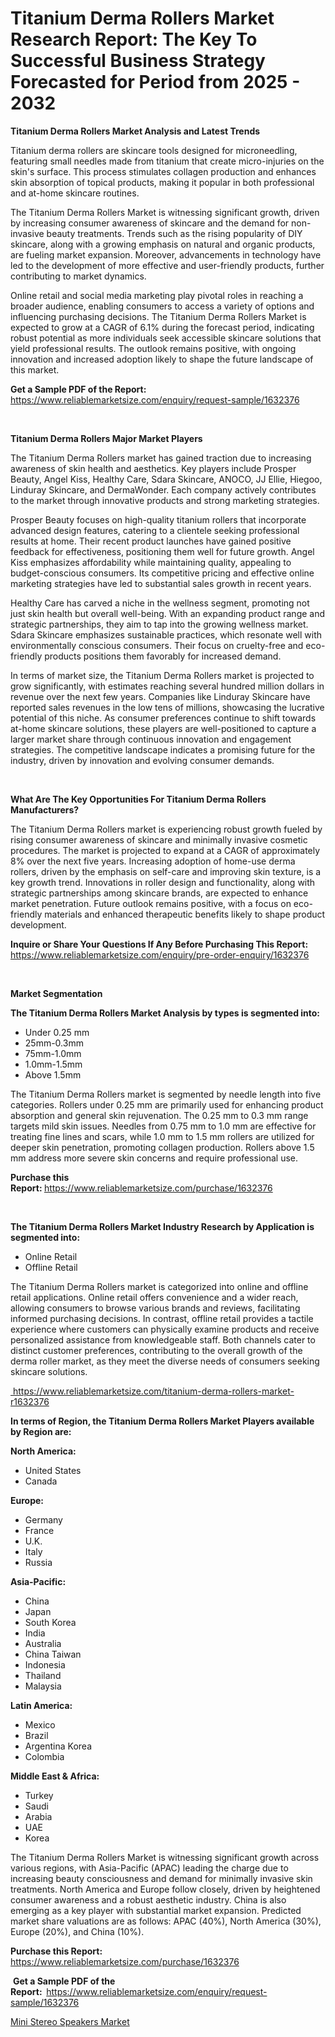<p><h1>Titanium Derma Rollers Market Research Report: The Key To Successful Business Strategy Forecasted for Period from 2025 - 2032</h1></p><p><strong>Titanium Derma Rollers Market Analysis and Latest Trends</strong></p>
<p><p>Titanium derma rollers are skincare tools designed for microneedling, featuring small needles made from titanium that create micro-injuries on the skin's surface. This process stimulates collagen production and enhances skin absorption of topical products, making it popular in both professional and at-home skincare routines.</p><p>The Titanium Derma Rollers Market is witnessing significant growth, driven by increasing consumer awareness of skincare and the demand for non-invasive beauty treatments. Trends such as the rising popularity of DIY skincare, along with a growing emphasis on natural and organic products, are fueling market expansion. Moreover, advancements in technology have led to the development of more effective and user-friendly products, further contributing to market dynamics.</p><p>Online retail and social media marketing play pivotal roles in reaching a broader audience, enabling consumers to access a variety of options and influencing purchasing decisions. The Titanium Derma Rollers Market is expected to grow at a CAGR of 6.1% during the forecast period, indicating robust potential as more individuals seek accessible skincare solutions that yield professional results. The outlook remains positive, with ongoing innovation and increased adoption likely to shape the future landscape of this market.</p></p>
<p><strong>Get a Sample PDF of the Report:&nbsp;</strong> <a href="https://www.reliablemarketsize.com/enquiry/request-sample/1632376?utm_campaign=2313&utm_medium=2&utm_source=Github&utm_content=ia&utm_term=08022025&utm_id=titanium-derma-rollers">https://www.reliablemarketsize.com/enquiry/request-sample/1632376</a></p>
<p>&nbsp;</p>
<p><strong>Titanium Derma Rollers Major Market Players</strong></p>
<p><p>The Titanium Derma Rollers market has gained traction due to increasing awareness of skin health and aesthetics. Key players include Prosper Beauty, Angel Kiss, Healthy Care, Sdara Skincare, ANOCO, JJ Ellie, Hiegoo, Linduray Skincare, and DermaWonder. Each company actively contributes to the market through innovative products and strong marketing strategies.</p><p>Prosper Beauty focuses on high-quality titanium rollers that incorporate advanced design features, catering to a clientele seeking professional results at home. Their recent product launches have gained positive feedback for effectiveness, positioning them well for future growth. Angel Kiss emphasizes affordability while maintaining quality, appealing to budget-conscious consumers. Its competitive pricing and effective online marketing strategies have led to substantial sales growth in recent years.</p><p>Healthy Care has carved a niche in the wellness segment, promoting not just skin health but overall well-being. With an expanding product range and strategic partnerships, they aim to tap into the growing wellness market. Sdara Skincare emphasizes sustainable practices, which resonate well with environmentally conscious consumers. Their focus on cruelty-free and eco-friendly products positions them favorably for increased demand.</p><p>In terms of market size, the Titanium Derma Rollers market is projected to grow significantly, with estimates reaching several hundred million dollars in revenue over the next few years. Companies like Linduray Skincare have reported sales revenues in the low tens of millions, showcasing the lucrative potential of this niche. As consumer preferences continue to shift towards at-home skincare solutions, these players are well-positioned to capture a larger market share through continuous innovation and engagement strategies. The competitive landscape indicates a promising future for the industry, driven by innovation and evolving consumer demands.</p></p>
<p>&nbsp;</p>
<p><strong>What Are The Key Opportunities For Titanium Derma Rollers Manufacturers?</strong></p>
<p><p>The Titanium Derma Rollers market is experiencing robust growth fueled by rising consumer awareness of skincare and minimally invasive cosmetic procedures. The market is projected to expand at a CAGR of approximately 8% over the next five years. Increasing adoption of home-use derma rollers, driven by the emphasis on self-care and improving skin texture, is a key growth trend. Innovations in roller design and functionality, along with strategic partnerships among skincare brands, are expected to enhance market penetration. Future outlook remains positive, with a focus on eco-friendly materials and enhanced therapeutic benefits likely to shape product development.</p></p>
<p><strong>Inquire or Share Your Questions If Any Before Purchasing This Report:</strong> <a href="https://www.reliablemarketsize.com/enquiry/pre-order-enquiry/1632376?utm_campaign=2313&utm_medium=2&utm_source=Github&utm_content=ia&utm_term=08022025&utm_id=titanium-derma-rollers">https://www.reliablemarketsize.com/enquiry/pre-order-enquiry/1632376</a></p>
<p>&nbsp;</p>
<p><strong>Market Segmentation</strong></p>
<p><strong>The Titanium Derma Rollers Market Analysis by types is segmented into:</strong></p>
<p><ul><li>Under 0.25 mm</li><li>25mm-0.3mm</li><li>75mm-1.0mm</li><li>1.0mm-1.5mm</li><li>Above 1.5mm</li></ul></p>
<p><p>The Titanium Derma Rollers market is segmented by needle length into five categories. Rollers under 0.25 mm are primarily used for enhancing product absorption and general skin rejuvenation. The 0.25 mm to 0.3 mm range targets mild skin issues. Needles from 0.75 mm to 1.0 mm are effective for treating fine lines and scars, while 1.0 mm to 1.5 mm rollers are utilized for deeper skin penetration, promoting collagen production. Rollers above 1.5 mm address more severe skin concerns and require professional use.</p></p>
<p><strong>Purchase this Report:&nbsp;</strong><a href="https://www.reliablemarketsize.com/purchase/1632376?utm_campaign=2313&utm_medium=2&utm_source=Github&utm_content=ia&utm_term=08022025&utm_id=titanium-derma-rollers">https://www.reliablemarketsize.com/purchase/1632376</a></p>
<p>&nbsp;</p>
<p><strong>The Titanium Derma Rollers Market Industry Research by Application is segmented into:</strong></p>
<p><ul><li>Online Retail</li><li>Offline Retail</li></ul></p>
<p><p>The Titanium Derma Rollers market is categorized into online and offline retail applications. Online retail offers convenience and a wider reach, allowing consumers to browse various brands and reviews, facilitating informed purchasing decisions. In contrast, offline retail provides a tactile experience where customers can physically examine products and receive personalized assistance from knowledgeable staff. Both channels cater to distinct customer preferences, contributing to the overall growth of the derma roller market, as they meet the diverse needs of consumers seeking skincare solutions.</p></p>
<p><a href="https://www.reliablemarketsize.com/titanium-derma-rollers-market-r1632376?utm_campaign=2313&utm_medium=2&utm_source=Github&utm_content=ia&utm_term=08022025&utm_id=titanium-derma-rollers">&nbsp;https://www.reliablemarketsize.com/titanium-derma-rollers-market-r1632376</a></p>
<p><strong>In terms of Region, the Titanium Derma Rollers Market Players available by Region are:</strong></p>
<p>
    <p> <strong> North America: </strong>
        <ul>
            <li>United States</li>
            <li>Canada</li>
        </ul>
        </p> 
    <p> <strong> Europe: </strong>
        <ul>
            <li>Germany</li>
            <li>France</li>
            <li>U.K.</li>
            <li>Italy</li>
            <li>Russia</li>
        </ul>
        </p> 
    <p> <strong> Asia-Pacific: </strong>
        <ul>
            <li>China</li>
            <li>Japan</li>
            <li>South Korea</li>
            <li>India</li>
            <li>Australia</li>
            <li>China Taiwan</li>
            <li>Indonesia</li>
            <li>Thailand</li>
            <li>Malaysia</li>
        </ul>
        </p> 
    <p> <strong> Latin America: </strong>
        <ul>
            <li>Mexico</li>
            <li>Brazil</li>
            <li>Argentina Korea</li>
            <li>Colombia</li>
        </ul>
        </p> 
    <p> <strong> Middle East & Africa: </strong>
        <ul>
            <li>Turkey</li>
            <li>Saudi</li>
            <li>Arabia</li>
            <li>UAE</li>
            <li>Korea</li>
        </ul>
    </p>
    </p>
<p><p>The Titanium Derma Rollers Market is witnessing significant growth across various regions, with Asia-Pacific (APAC) leading the charge due to increasing beauty consciousness and demand for minimally invasive skin treatments. North America and Europe follow closely, driven by heightened consumer awareness and a robust aesthetic industry. China is also emerging as a key player with substantial market expansion. Predicted market share valuations are as follows: APAC (40%), North America (30%), Europe (20%), and China (10%).</p></p>
<p><strong>Purchase this Report: </strong><a href="https://www.reliablemarketsize.com/purchase/1632376?utm_campaign=2313&utm_medium=2&utm_source=Github&utm_content=ia&utm_term=08022025&utm_id=titanium-derma-rollers">https://www.reliablemarketsize.com/purchase/1632376</a></p>
<p>&nbsp;<strong>Get a Sample PDF of the Report:&nbsp;&nbsp;</strong><a href="https://www.reliablemarketsize.com/enquiry/request-sample/1632376?utm_campaign=2313&utm_medium=2&utm_source=Github&utm_content=ia&utm_term=08022025&utm_id=titanium-derma-rollers">https://www.reliablemarketsize.com/enquiry/request-sample/1632376</a></p>
<p><strong></strong></p>
<p><p><a href="https://github.com/yazminwollma30/Market-Research-Report-List-1/blob/main/mini-stereo-speakers-market.md?utm_campaign=2313&utm_medium=2&utm_source=Github&utm_content=ia&utm_term=08022025&utm_id=titanium-derma-rollers">Mini Stereo Speakers Market</a></p></p>